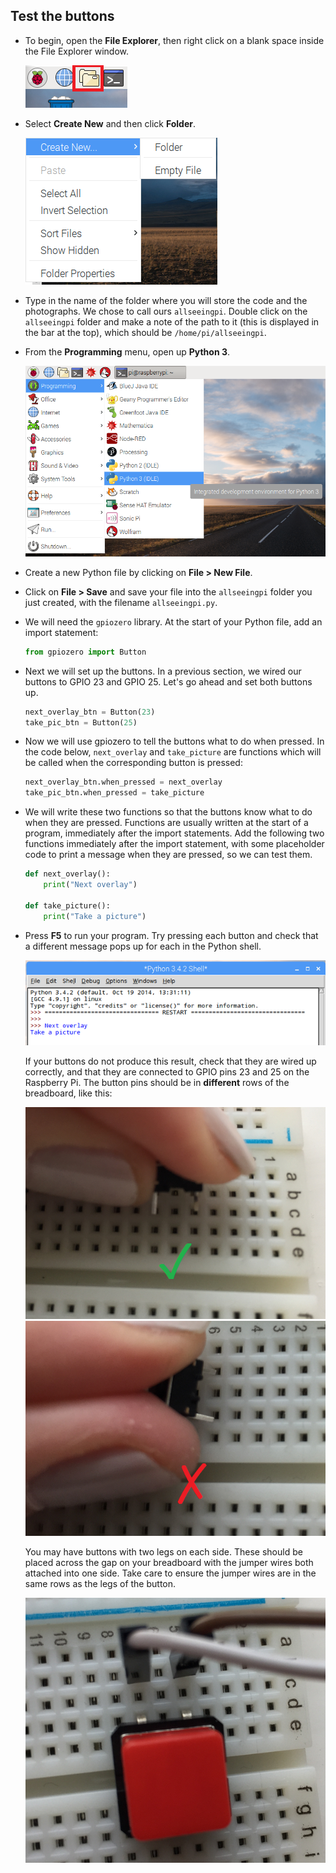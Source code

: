 ## Test the buttons

- To begin, open the **File Explorer**, then right click on a blank space inside the File Explorer window.

    ![File Explorer](images/file-explorer.png)

- Select **Create New** and then click **Folder**. 

    ![Create folder menu](images/create-folder.png)

- Type in the name of the folder where you will store the code and the photographs. We chose to call ours `allseeingpi`. Double click on the `allseeingpi` folder and make a note of the path to it (this is displayed in the bar at the top), which should be `/home/pi/allseeingpi`.

- From the **Programming** menu, open up **Python 3**.

    ![Open Python 3](images/python3-app-menu.png)

- Create a new Python file by clicking on **File > New File**.

- Click on **File > Save** and save your file into the `allseeingpi` folder you just created, with the filename `allseeingpi.py`.

- We will need the `gpiozero` library. At the start of your Python file, add an import statement:

    ```python
    from gpiozero import Button
    ```

- Next we will set up the buttons. In a previous section, we wired our buttons to GPIO 23 and GPIO 25. Let's go ahead and set both buttons up.

    ```python
    next_overlay_btn = Button(23)
    take_pic_btn = Button(25)
    ```

- Now we will use gpiozero to tell the buttons what to do when pressed. In the code below, `next_overlay` and `take_picture` are functions which will be called when the corresponding button is pressed:

    ```python
    next_overlay_btn.when_pressed = next_overlay
    take_pic_btn.when_pressed = take_picture
    ```

- We will write these two functions so that the buttons know what to do when they are pressed. Functions are usually written at the start of a program, immediately after the import statements. Add the following two functions immediately after the import statement, with some placeholder code to print a message when they are pressed, so we can test them.

    ```python
    def next_overlay():
        print("Next overlay")

    def take_picture():
        print("Take a picture")
    ```

- Press **F5** to run your program. Try pressing each button and check that a different message pops up for each in the Python shell.

    ![Test the buttons](images/test-buttons.png)

    If your buttons do not produce this result, check that they are wired up correctly, and that they are connected to GPIO pins 23 and 25 on the Raspberry Pi. The button pins should be in **different** rows of the breadboard, like this:

    ![Right way to place button](images/right-button.png)
    ![Wrong way to place button](images/wrong-button.png)

    You may have buttons with two legs on each side. These should be placed across the gap on your breadboard with the jumper wires both attached into one side. Take care to ensure the jumper wires are in the same rows as the legs of the button.

    ![Four prong button](images/four-prong-button.png)

